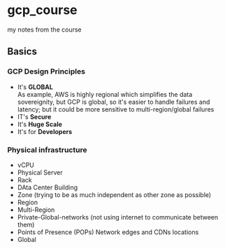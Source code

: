# gcp_course
my notes from the course

## Basics

### GCP Design Principles
* It's **GLOBAL**  
  As example, AWS is highly regional which simplifies the data sovereignity, but GCP is global, so it's easier to handle failures and latency; but it could be more sensitive to multi-region/global failures
* IT's **Secure**
* It's **Huge Scale**
* It's for **Developers**


### Physical infrastructure
* vCPU
* Physical Server
* Rack
* DAta Center Building
* Zone (trying to be as much independent as other zone as possible)
* Region
* Multi-Region
* Private-Global-networks (not using internet to communicate between them)
* Points of Presence (POPs) Network edges and CDNs locations
* Global



